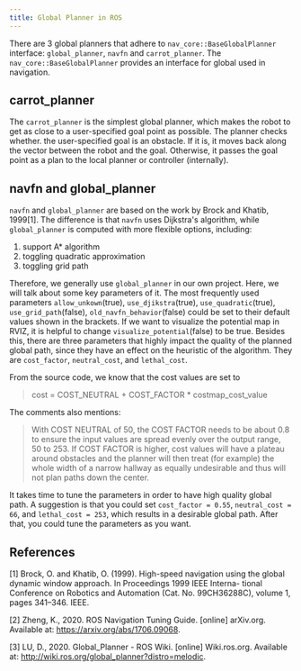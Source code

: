 ```yaml
---
title: Global Planner in ROS
---
```

There are 3 global planners that adhere to `nav_core::BaseGlobalPlanner` interface: `global_planner`, `navfn` and `carrot_planner`. The `nav_core::BaseGlobalPlanner` provides an interface for global used in navigation.

## carrot_planner

The  `carrot_planner` is the simplest global planner, which makes the robot to get as close to a user-specified goal point as possible. The planner checks whether. the user-specified goal is an obstacle. If it is, it moves back along the vector between the robot and the goal. Otherwise, it passes the goal point as a plan to the local planner or controller (internally).

## navfn and global_planner

`navfn` and  `global_planner` are based on the work by Brock and Khatib, 1999[1]. The difference is that `navfn` uses Dijkstra's algorithm, while `global_planner` is computed with more flexible options, including:

1. support A* algorithm
2. toggling quadratic approximation
3. toggling grid path

Therefore, we generally use `global_planner` in our own project. Here, we will talk about some key parameters of it. The most frequently used parameters `allow_unkown`(true), `use_djikstra`(true), `use_quadratic`(true), `use_grid_path`(false), `old_navfn_behavior`(false) could be set to their default values shown in the brackets. If we want to visualize the potential map in RVIZ, it is helpful to change `visualize_potential`(false) to be true. Besides this, there are three parameters that highly impact the quality of the planned global path, since they have an effect on the heuristic of the algorithm. They are `cost_factor`, `neutral_cost`, and `lethal_cost`.

From the source code, we know that the cost values are set to
>cost = COST_NEUTRAL + COST_FACTOR * costmap_cost_value

The comments also mentions:
>With COST NEUTRAL of 50, the COST FACTOR needs to be about 0.8 to ensure the input values are spread evenly over the output range, 50 to 253. If COST FACTOR is higher, cost values will have a plateau around obstacles and the planner will then treat (for example) the whole width of a narrow hallway as equally undesirable and thus will not plan paths down the center.

It takes time to tune the parameters in order to have high quality global path. A suggestion is that you could set `cost_factor = 0.55`, `neutral_cost = 66`, and `lethal_cost = 253`, which results in a desirable global path. After that, you could tune the parameters as you want.

## References

[1] Brock, O. and Khatib, O. (1999). High-speed navigation using the global dynamic window approach. In Proceedings 1999 IEEE Interna- tional Conference on Robotics and Automation (Cat. No. 99CH36288C), volume 1, pages 341–346. IEEE.

[2] Zheng, K., 2020. ROS Navigation Tuning Guide. [online] arXiv.org. Available at: <https://arxiv.org/abs/1706.09068>.

[3] LU, D., 2020. Global_Planner - ROS Wiki. [online] Wiki.ros.org. Available at: <http://wiki.ros.org/global_planner?distro=melodic>.

